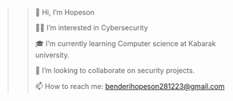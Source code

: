>> 👋 Hi, I’m Hopeson
>> 
>> 🧑‍💻 I’m interested in Cybersecurity
>> 
>> 🎓 I’m currently learning Computer science at Kabarak university.
>> 
>> 🔐 I’m looking to collaborate on security projects.
>> 
>> 📫 How to reach me: benderihopeson281223@gmail.com

<!---
Hopeson281223/Hopeson281223 is a ✨ special ✨ repository because its `README.md` (this file) appears on your GitHub profile.
You can click the Preview link to take a look at your changes.
--->
